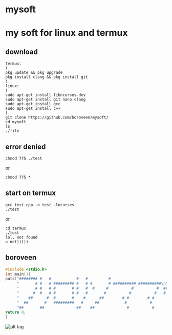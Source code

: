 # mysoft
# my soft for linux and termux
## download
```
termux:
(
pkg update && pkg upgrade
pkg install clang && pkg install git
)
linux:
(
sudo apt-get install libncurses-dev
sudo apt-get install git nano clang
sudo apt-get install gcc
sudo apt-get install c++
)
git clone https://github.com/boroveen/mysoft/
cd mysoft
ls
./file
```
## error denied
```
chmod 775 ./test
```
or
```
chmod 775 *
```
## start on termux
```
gcc test.cpp -o test -lncurses
./test
```
or
```
cd termux
./test
lol, not found
a net)))))
```
## boroveen
```c++
#include <stdio.h>
int main(){
puts("######## #   #           #   #         #                         ######\n"
     "       # #   # ######### #   # #       # ########## ##########\n"
     "       # #   # #       # #   #  #     #          #          #  ##########\n"
     "      #  #   # #       # #   #       #          #          #   #        #\n"
     "    ##      #  #       #    #      ##        # #        # #           ##\n"
     "  ##       #   #########   #     ##           #          #          ##\n"
     "##       ##              ##    ##              #          #       ##\n");
return 0;
}
```
![alt tag](http://domain.com/path/to/img.png "Описание будет тут")​
